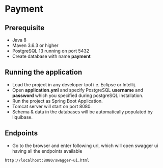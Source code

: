 # Payment

## Prerequisite

* Java 8
* Maven 3.6.3 or higher
* PostgreSQL 13 running on port 5432
* Create database with name <b>payment</b>

## Running the application
 
* Load the project in any developer tool i.e. Eclipse or Intellij.
* Open <b>application.yml</b> and specify PostgreSQL <b>username</b> and <b>password</b> which you specified during postgreSQL installation.
* Run the project as Spring Boot Application.
* Tomcat server will start on port 8080.
* Schema & data in the databases will be automatically populated by liquibase. 

## Endpoints

* Go to the browser and enter following url, which will open swagger ui having all the endpoints available
```
http://localhost:8080/swagger-ui.html
```


